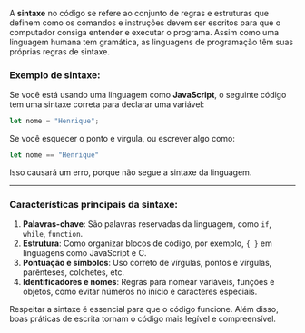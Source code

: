 A **sintaxe** no código se refere ao conjunto de regras e estruturas que definem como os comandos e instruções devem ser escritos para que o computador consiga entender e executar o programa. Assim como uma linguagem humana tem gramática, as linguagens de programação têm suas próprias regras de sintaxe.

### Exemplo de sintaxe:
Se você está usando uma linguagem como **JavaScript**, o seguinte código tem uma sintaxe correta para declarar uma variável:
```javascript
let nome = "Henrique";
```

Se você esquecer o ponto e vírgula, ou escrever algo como:
```javascript
let nome == "Henrique"
```
Isso causará um erro, porque não segue a sintaxe da linguagem.

---

### Características principais da sintaxe:
1. **Palavras-chave**: São palavras reservadas da linguagem, como `if`, `while`, `function`.
2. **Estrutura**: Como organizar blocos de código, por exemplo, `{ }` em linguagens como JavaScript e C.
3. **Pontuação e símbolos**: Uso correto de vírgulas, pontos e vírgulas, parênteses, colchetes, etc.
4. **Identificadores e nomes**: Regras para nomear variáveis, funções e objetos, como evitar números no início e caracteres especiais.

Respeitar a sintaxe é essencial para que o código funcione. Além disso, boas práticas de escrita tornam o código mais legível e compreensível.